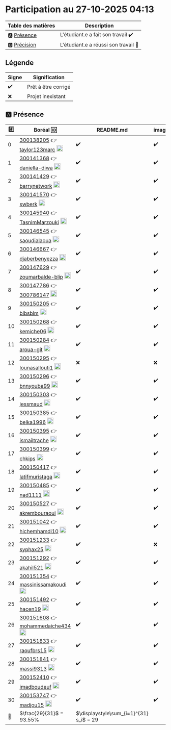 # Participation au 27-10-2025 04:13

| Table des matières            | Description                                             |
|-------------------------------|---------------------------------------------------------|
| :a: [Présence](#a-présence)   | L'étudiant.e a fait son travail    :heavy_check_mark:   |
| :b: [Précision](#b-précision) | L'étudiant.e a réussi son travail  :tada:               |

## Légende

| Signe              | Signification                 |
|--------------------|-------------------------------|
| :heavy_check_mark: | Prêt à être corrigé           |
| :x:                | Projet inexistant             |

## :a: Présence

|:hash:| Boréal :id:                | README.md    | images |
|------|----------------------------|--------------|--------|
| 0 | [300138205](../300138205/README.md) :point_right: [taylor123marc](https://github.com/taylor123marc) <image src='https://avatars0.githubusercontent.com/u/200685761?s=460&v=4' width=20 height=20></image> | :heavy_check_mark: | :heavy_check_mark: |
| 1 | [300141368](../300141368/README.md) :point_right: [daniella-diwa](https://github.com/daniella-diwa) <image src='https://avatars0.githubusercontent.com/u/132600996?s=460&v=4' width=20 height=20></image> | :heavy_check_mark: | :heavy_check_mark: |
| 2 | [300141429](../300141429/README.md) :point_right: [barrynetwork](https://github.com/barrynetwork) <image src='https://avatars0.githubusercontent.com/u/231347874?s=460&v=4' width=20 height=20></image> | :heavy_check_mark: | :heavy_check_mark: |
| 3 | [300141570](../300141570/README.md) :point_right: [swberk](https://github.com/swberk) <image src='https://avatars0.githubusercontent.com/u/66260193?s=460&v=4' width=20 height=20></image> | :heavy_check_mark: | :heavy_check_mark: |
| 4 | [300145940](../300145940/README.md) :point_right: [TasnimMarzouki](https://github.com/TasnimMarzouki) <image src='https://avatars0.githubusercontent.com/u/234069235?s=460&v=4' width=20 height=20></image> | :heavy_check_mark: | :heavy_check_mark: |
| 5 | [300146545](../300146545/README.md) :point_right: [saoudialaoua](https://github.com/saoudialaoua) <image src='https://avatars0.githubusercontent.com/u/211592881?s=460&v=4' width=20 height=20></image> | :heavy_check_mark: | :heavy_check_mark: |
| 6 | [300146667](../300146667/README.md) :point_right: [djaberbenyezza](https://github.com/djaberbenyezza) <image src='https://avatars0.githubusercontent.com/u/205994773?s=460&v=4' width=20 height=20></image> | :heavy_check_mark: | :heavy_check_mark: |
| 7 | [300147629](../300147629/README.md) :point_right: [zoumarbalde-blip](https://github.com/zoumarbalde-blip) <image src='https://avatars0.githubusercontent.com/u/231347782?s=460&v=4' width=20 height=20></image> | :heavy_check_mark: | :heavy_check_mark: |
| 8 | [300147786](../300147786/README.md) :point_right: [300786147](https://github.com/300786147) <image src='https://avatars0.githubusercontent.com/u/231366133?s=460&v=4' width=20 height=20></image> | :heavy_check_mark: | :heavy_check_mark: |
| 9 | [300150205](../300150205/README.md) :point_right: [blbsblm](https://github.com/blbsblm) <image src='https://avatars0.githubusercontent.com/u/205994753?s=460&v=4' width=20 height=20></image> | :heavy_check_mark: | :heavy_check_mark: |
| 10 | [300150268](../300150268/README.md) :point_right: [kemiche06](https://github.com/kemiche06) <image src='https://avatars0.githubusercontent.com/u/207268490?s=460&v=4' width=20 height=20></image> | :heavy_check_mark: | :heavy_check_mark: |
| 11 | [300150284](../300150284/README.md) :point_right: [aroua-git](https://github.com/aroua-git) <image src='https://avatars0.githubusercontent.com/u/205994902?s=460&v=4' width=20 height=20></image> | :heavy_check_mark: | :heavy_check_mark: |
| 12 | [300150295](../300150295/README.md) :point_right: [lounasallouti1](https://github.com/lounasallouti1) <image src='https://avatars0.githubusercontent.com/u/205994740?s=460&v=4' width=20 height=20></image> | :x: | :x: |
| 13 | [300150296](../300150296/README.md) :point_right: [bnnyouba99](https://github.com/bnnyouba99) <image src='https://avatars0.githubusercontent.com/u/205198510?s=460&v=4' width=20 height=20></image> | :heavy_check_mark: | :heavy_check_mark: |
| 14 | [300150303](../300150303/README.md) :point_right: [jessmaud](https://github.com/jessmaud) <image src='https://avatars0.githubusercontent.com/u/211592293?s=460&v=4' width=20 height=20></image> | :heavy_check_mark: | :heavy_check_mark: |
| 15 | [300150385](../300150385/README.md) :point_right: [belka1996](https://github.com/belka1996) <image src='https://avatars0.githubusercontent.com/u/205994785?s=460&v=4' width=20 height=20></image> | :heavy_check_mark: | :heavy_check_mark: |
| 16 | [300150395](../300150395/README.md) :point_right: [ismailtrache](https://github.com/ismailtrache) <image src='https://avatars0.githubusercontent.com/u/211577767?s=460&v=4' width=20 height=20></image> | :heavy_check_mark: | :heavy_check_mark: |
| 17 | [300150399](../300150399/README.md) :point_right: [chkips](https://github.com/chkips) <image src='https://avatars0.githubusercontent.com/u/195236786?s=460&v=4' width=20 height=20></image> | :heavy_check_mark: | :heavy_check_mark: |
| 18 | [300150417](../300150417/README.md) :point_right: [latifmuristaga](https://github.com/latifmuristaga) <image src='https://avatars0.githubusercontent.com/u/212187666?s=460&v=4' width=20 height=20></image> | :heavy_check_mark: | :heavy_check_mark: |
| 19 | [300150485](../300150485/README.md) :point_right: [nad1111](https://github.com/nad1111) <image src='https://avatars0.githubusercontent.com/u/205994799?s=460&v=4' width=20 height=20></image> | :heavy_check_mark: | :heavy_check_mark: |
| 20 | [300150527](../300150527/README.md) :point_right: [akrembouraoui](https://github.com/akrembouraoui) <image src='https://avatars0.githubusercontent.com/u/212277460?s=460&v=4' width=20 height=20></image> | :heavy_check_mark: | :heavy_check_mark: |
| 21 | [300151042](../300151042/README.md) :point_right: [hichemhamdi10](https://github.com/hichemhamdi10) <image src='https://avatars0.githubusercontent.com/u/62858035?s=460&v=4' width=20 height=20></image> | :heavy_check_mark: | :heavy_check_mark: |
| 22 | [300151233](../300151233/README.md) :point_right: [syphax25](https://github.com/syphax25) <image src='https://avatars0.githubusercontent.com/u/223416913?s=460&v=4' width=20 height=20></image> | :heavy_check_mark: | :x: |
| 23 | [300151292](../300151292/README.md) :point_right: [akahil521](https://github.com/akahil521) <image src='https://avatars0.githubusercontent.com/u/205994792?s=460&v=4' width=20 height=20></image> | :heavy_check_mark: | :heavy_check_mark: |
| 24 | [300151354](../300151354/README.md) :point_right: [massinissamakoudi](https://github.com/massinissamakoudi) <image src='https://avatars0.githubusercontent.com/u/212047331?s=460&v=4' width=20 height=20></image> | :heavy_check_mark: | :heavy_check_mark: |
| 25 | [300151492](../300151492/README.md) :point_right: [hacen19](https://github.com/hacen19) <image src='https://avatars0.githubusercontent.com/u/206000307?s=460&v=4' width=20 height=20></image> | :heavy_check_mark: | :heavy_check_mark: |
| 26 | [300151608](../300151608/README.md) :point_right: [mohammedaiche434](https://github.com/mohammedaiche434) <image src='https://avatars0.githubusercontent.com/u/205994734?s=460&v=4' width=20 height=20></image> | :heavy_check_mark: | :heavy_check_mark: |
| 27 | [300151833](../300151833/README.md) :point_right: [raoufbrs15](https://github.com/raoufbrs15) <image src='https://avatars0.githubusercontent.com/u/109877652?s=460&v=4' width=20 height=20></image> | :heavy_check_mark: | :heavy_check_mark: |
| 28 | [300151841](../300151841/README.md) :point_right: [massi9313](https://github.com/massi9313) <image src='https://avatars0.githubusercontent.com/u/205994823?s=460&v=4' width=20 height=20></image> | :heavy_check_mark: | :heavy_check_mark: |
| 29 | [300152410](../300152410/README.md) :point_right: [imadboudeuf](https://github.com/imadboudeuf) <image src='https://avatars0.githubusercontent.com/u/205994834?s=460&v=4' width=20 height=20></image> | :heavy_check_mark: | :heavy_check_mark: |
| 30 | [300153747](../300153747/README.md) :point_right: [madjou15](https://github.com/madjou15) <image src='https://avatars0.githubusercontent.com/u/211754108?s=460&v=4' width=20 height=20></image> | :heavy_check_mark: | :heavy_check_mark: |
| :abacus: | \$\\frac{29}{31}\$ = 93.55% | \$\displaystyle\sum_{i=1}^{31} s_i\$ = 29 |
